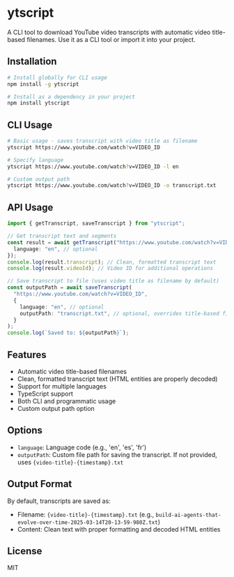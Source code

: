 # ytscript

A CLI tool to download YouTube video transcripts with automatic video title-based filenames. Use it as a CLI tool or import it into your project.

## Installation

```bash
# Install globally for CLI usage
npm install -g ytscript

# Install as a dependency in your project
npm install ytscript
```

## CLI Usage

```bash
# Basic usage - saves transcript with video title as filename
ytscript https://www.youtube.com/watch?v=VIDEO_ID

# Specify language
ytscript https://www.youtube.com/watch?v=VIDEO_ID -l en

# Custom output path
ytscript https://www.youtube.com/watch?v=VIDEO_ID -o transcript.txt
```

## API Usage

```typescript
import { getTranscript, saveTranscript } from "ytscript";

// Get transcript text and segments
const result = await getTranscript("https://www.youtube.com/watch?v=VIDEO_ID", {
  language: "en", // optional
});
console.log(result.transcript); // Clean, formatted transcript text
console.log(result.videoId); // Video ID for additional operations

// Save transcript to file (uses video title as filename by default)
const outputPath = await saveTranscript(
  "https://www.youtube.com/watch?v=VIDEO_ID",
  {
    language: "en", // optional
    outputPath: "transcript.txt", // optional, overrides title-based filename
  }
);
console.log(`Saved to: ${outputPath}`);
```

## Features

- Automatic video title-based filenames
- Clean, formatted transcript text (HTML entities are properly decoded)
- Support for multiple languages
- TypeScript support
- Both CLI and programmatic usage
- Custom output path option

## Options

- `language`: Language code (e.g., 'en', 'es', 'fr')
- `outputPath`: Custom file path for saving the transcript. If not provided, uses `{video-title}-{timestamp}.txt`

## Output Format

By default, transcripts are saved as:

- Filename: `{video-title}-{timestamp}.txt` (e.g., `build-ai-agents-that-evolve-over-time-2025-03-14T20-13-59-980Z.txt`)
- Content: Clean text with proper formatting and decoded HTML entities

## License

MIT
